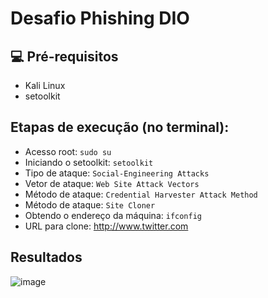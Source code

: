 # Desafio Phishing DIO

## 💻 Pré-requisitos
- Kali Linux
- setoolkit

## Etapas de execução (no terminal):
- Acesso root: ```sudo su```
- Iniciando o setoolkit: ```setoolkit```
- Tipo de ataque: ```Social-Engineering Attacks```
- Vetor de ataque: ```Web Site Attack Vectors```
- Método de ataque: ```Credential Harvester Attack Method```
- Método de ataque: ```Site Cloner```
- Obtendo o endereço da máquina: ```ifconfig```
- URL para clone: http://www.twitter.com

## Resultados
![image](https://github.com/lftorresg/cibersecurity-desafio-phishing/assets/130312172/897a6eab-a93e-4e36-b7f1-b207db4a81c4)
